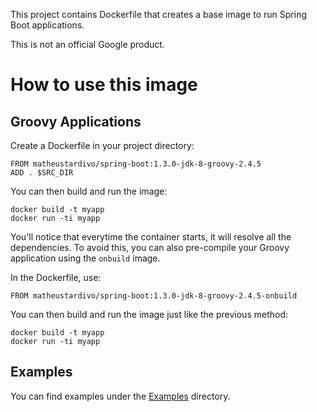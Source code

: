 This project contains Dockerfile that creates a base image to run Spring Boot applications.

This is not an official Google product.

How to use this image
=====================

Groovy Applications
-------------------
Create a Dockerfile in your project directory:

    FROM matheustardivo/spring-boot:1.3.0-jdk-8-groovy-2.4.5
    ADD . $SRC_DIR

You can then build and run the image:

    docker build -t myapp
    docker run -ti myapp

You'll notice that everytime the container starts, it will resolve all the dependencies.
To avoid this, you can also pre-compile your Groovy application using the `onbuild` image.

In the Dockerfile, use:

    FROM matheustardivo/spring-boot:1.3.0-jdk-8-groovy-2.4.5-onbuild

You can then build and run the image just like the previous method:

    docker build -t myapp
    docker run -ti myapp

Examples
--------
You can find examples under the [Examples](examples/) directory.
